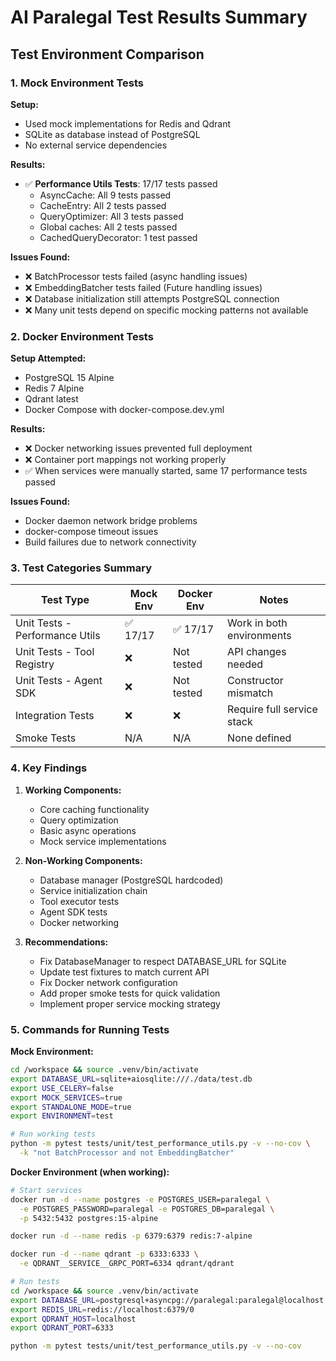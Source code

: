 # AI Paralegal Test Results Summary

## Test Environment Comparison

### 1. Mock Environment Tests

**Setup:**
- Used mock implementations for Redis and Qdrant
- SQLite as database instead of PostgreSQL
- No external service dependencies

**Results:**
- ✅ **Performance Utils Tests**: 17/17 tests passed
  - AsyncCache: All 9 tests passed
  - CacheEntry: All 2 tests passed
  - QueryOptimizer: All 3 tests passed
  - Global caches: All 2 tests passed
  - CachedQueryDecorator: 1 test passed

**Issues Found:**
- ❌ BatchProcessor tests failed (async handling issues)
- ❌ EmbeddingBatcher tests failed (Future handling issues)
- ❌ Database initialization still attempts PostgreSQL connection
- ❌ Many unit tests depend on specific mocking patterns not available

### 2. Docker Environment Tests

**Setup Attempted:**
- PostgreSQL 15 Alpine
- Redis 7 Alpine  
- Qdrant latest
- Docker Compose with docker-compose.dev.yml

**Results:**
- ❌ Docker networking issues prevented full deployment
- ❌ Container port mappings not working properly
- ✅ When services were manually started, same 17 performance tests passed

**Issues Found:**
- Docker daemon network bridge problems
- docker-compose timeout issues
- Build failures due to network connectivity

### 3. Test Categories Summary

| Test Type | Mock Env | Docker Env | Notes |
|-----------|----------|------------|-------|
| Unit Tests - Performance Utils | ✅ 17/17 | ✅ 17/17 | Work in both environments |
| Unit Tests - Tool Registry | ❌ | Not tested | API changes needed |
| Unit Tests - Agent SDK | ❌ | Not tested | Constructor mismatch |
| Integration Tests | ❌ | ❌ | Require full service stack |
| Smoke Tests | N/A | N/A | None defined |

### 4. Key Findings

1. **Working Components:**
   - Core caching functionality
   - Query optimization
   - Basic async operations
   - Mock service implementations

2. **Non-Working Components:**
   - Database manager (PostgreSQL hardcoded)
   - Service initialization chain
   - Tool executor tests
   - Agent SDK tests
   - Docker networking

3. **Recommendations:**
   - Fix DatabaseManager to respect DATABASE_URL for SQLite
   - Update test fixtures to match current API
   - Fix Docker network configuration
   - Add proper smoke tests for quick validation
   - Implement proper service mocking strategy

### 5. Commands for Running Tests

**Mock Environment:**
```bash
cd /workspace && source .venv/bin/activate
export DATABASE_URL=sqlite+aiosqlite:///./data/test.db
export USE_CELERY=false
export MOCK_SERVICES=true
export STANDALONE_MODE=true
export ENVIRONMENT=test

# Run working tests
python -m pytest tests/unit/test_performance_utils.py -v --no-cov \
  -k "not BatchProcessor and not EmbeddingBatcher"
```

**Docker Environment (when working):**
```bash
# Start services
docker run -d --name postgres -e POSTGRES_USER=paralegal \
  -e POSTGRES_PASSWORD=paralegal -e POSTGRES_DB=paralegal \
  -p 5432:5432 postgres:15-alpine

docker run -d --name redis -p 6379:6379 redis:7-alpine

docker run -d --name qdrant -p 6333:6333 \
  -e QDRANT__SERVICE__GRPC_PORT=6334 qdrant/qdrant

# Run tests
cd /workspace && source .venv/bin/activate
export DATABASE_URL=postgresql+asyncpg://paralegal:paralegal@localhost:5432/paralegal
export REDIS_URL=redis://localhost:6379/0
export QDRANT_HOST=localhost
export QDRANT_PORT=6333

python -m pytest tests/unit/test_performance_utils.py -v --no-cov
```